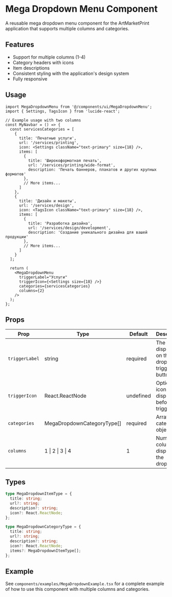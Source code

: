 # Mega Dropdown Menu Component

A reusable mega dropdown menu component for the ArtMarketPrint application that supports multiple columns and categories.

## Features

- Support for multiple columns (1-4)
- Category headers with icons
- Item descriptions
- Consistent styling with the application's design system
- Fully responsive

## Usage

```tsx
import MegaDropdownMenu from '@/components/ui/MegaDropdownMenu';
import { Settings, TagsIcon } from 'lucide-react';

// Example usage with two columns
const MyNavbar = () => {
  const servicesCategories = [
    {
      title: 'Печатные услуги',
      url: '/services/printing',
      icon: <Settings className="text-primary" size={18} />,
      items: [
        {
          title: 'Широкоформатная печать',
          url: '/services/printing/wide-format',
          description: 'Печать баннеров, плакатов и других крупных форматов'
        },
        // More items...
      ]
    },
    {
      title: 'Дизайн и макеты',
      url: '/services/design',
      icon: <TagsIcon className="text-primary" size={18} />,
      items: [
        {
          title: 'Разработка дизайна',
          url: '/services/design/development',
          description: 'Создание уникального дизайна для вашей продукции'
        },
        // More items...
      ]
    }
  ];

  return (
    <MegaDropdownMenu 
      triggerLabel="Услуги" 
      triggerIcon={<Settings size={18} />}
      categories={servicesCategories} 
      columns={2} 
    />
  );
};
```

## Props

| Prop | Type | Default | Description |
|------|------|---------|-------------|
| `triggerLabel` | string | required | The text displayed on the dropdown trigger button |
| `triggerIcon` | React.ReactNode | undefined | Optional icon to display before the trigger label |
| `categories` | MegaDropdownCategoryType[] | required | Array of category objects |
| `columns` | 1 \| 2 \| 3 \| 4 | 1 | Number of columns to display in the dropdown |

## Types

```typescript
type MegaDropdownItemType = {
  title: string;
  url?: string;
  description?: string;
  icon?: React.ReactNode;
};

type MegaDropdownCategoryType = {
  title: string;
  url?: string;
  description?: string;
  icon?: React.ReactNode;
  items?: MegaDropdownItemType[];
};
```

## Example

See `components/examples/MegaDropdownExample.tsx` for a complete example of how to use this component with multiple columns and categories.